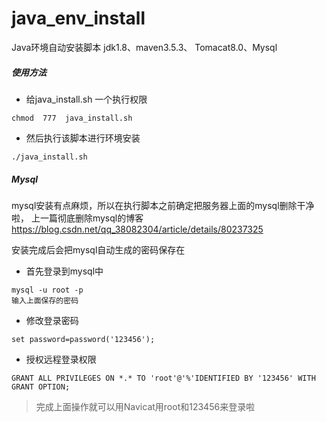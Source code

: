 # java_env_install
Java环境自动安装脚本    jdk1.8、maven3.5.3、 Tomacat8.0、Mysql 

##### 使用方法

- 给java_install.sh 一个执行权限

 ```
 chmod  777  java_install.sh
 ```
 
 - 然后执行该脚本进行环境安装
 ```
 ./java_install.sh
 ```
##### Mysql 

mysql安装有点麻烦，所以在执行脚本之前确定把服务器上面的mysql删除干净啦，
上一篇彻底删除mysql的博客
https://blog.csdn.net/qq_38082304/article/details/80237325


安装完成后会把mysql自动生成的密码保存在

- 首先登录到mysql中
```
mysql -u root -p
输入上面保存的密码
```
- 修改登录密码
```
set password=password('123456');  
```
- 授权远程登录权限
```
GRANT ALL PRIVILEGES ON *.* TO 'root'@'%'IDENTIFIED BY '123456' WITH GRANT OPTION; 
```

> 完成上面操作就可以用Navicat用root和123456来登录啦

